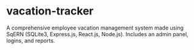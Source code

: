 # vacation-tracker
A comprehensive employee vacation management system made using SqERN (SQLite3, Express.js, React.js, Node.js). Includes an admin panel, logins, and reports.
